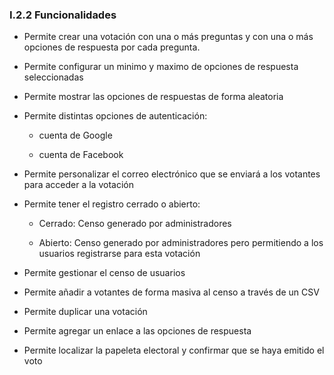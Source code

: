 ### I.2.2 Funcionalidades 

* Permite crear una votación con una o más preguntas y con una o más opciones de respuesta por cada pregunta.

* Permite configurar un minimo y maximo de opciones de respuesta seleccionadas

* Permite mostrar las opciones de respuestas de forma aleatoria

* Permite distintas opciones de autenticación: 

    * cuenta de Google

    * cuenta de Facebook 

* Permite personalizar el correo electrónico que se enviará a los votantes para acceder a la votación 

* Permite tener el registro cerrado o abierto: 

    * Cerrado: Censo generado por administradores

    * Abierto: Censo generado por administradores pero permitiendo a los usuarios registrarse para esta votación 

* Permite gestionar el censo de usuarios 

* Permite añadir a votantes de forma masiva al censo a través de un CSV 

* Permite duplicar una votación 

* Permite agregar un enlace a las opciones de respuesta 

* Permite localizar la papeleta electoral y confirmar que se haya emitido el voto 


